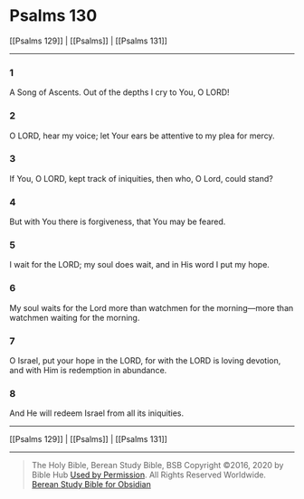 # Psalms 130

[[Psalms 129]] | [[Psalms]] | [[Psalms 131]]

---

### 1
A Song of Ascents. Out of the depths I cry to You, O LORD!

### 2
O LORD, hear my voice; let Your ears be attentive to my plea for mercy.

### 3
If You, O LORD, kept track of iniquities, then who, O Lord, could stand?

### 4
But with You there is forgiveness, that You may be feared.

### 5
I wait for the LORD; my soul does wait, and in His word I put my hope.

### 6
My soul waits for the Lord more than watchmen for the morning—more than watchmen waiting for the morning.

### 7
O Israel, put your hope in the LORD, for with the LORD is loving devotion, and with Him is redemption in abundance.

### 8
And He will redeem Israel from all its iniquities.

---

[[Psalms 129]] | [[Psalms]] | [[Psalms 131]]

---

> The Holy Bible, Berean Study Bible, BSB
> Copyright &copy;2016, 2020 by Bible Hub
> [Used by Permission](https://berean.bible/terms.htm). All Rights Reserved Worldwide.
> [Berean Study Bible for Obsidian](https://github.com/gapmiss/berean-study-bible-for-obsidian)


